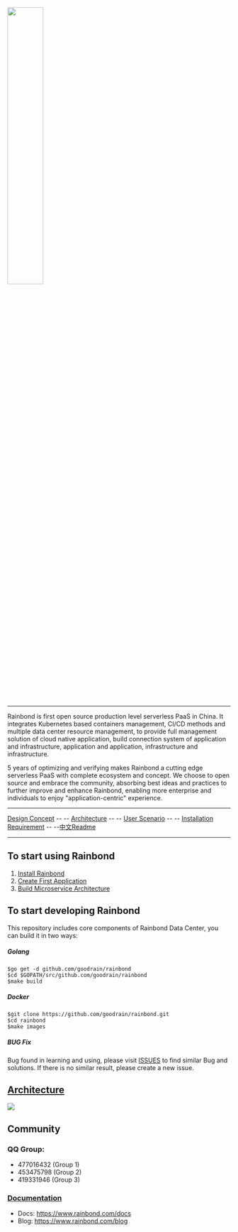 <img src="https://github.com/goodrain/rainbond/blob/master/docs/rainbond_logo.png" width="40%">

----
Rainbond is first open source production level serverless PaaS in China. It integrates Kubernetes based containers management, CI/CD methods and multiple data center resource management, to provide full management solution of cloud native application, build connection system of application and infrastructure, application and application, infrastructure and infrastructure.

5 years of optimizing and verifying makes Rainbond a cutting edge serverless PaaS with complete ecosystem and concept. We choose to open source and embrace the community, absorbing best ideas and practices to further improve and enhance Rainbond, enabling more enterprise and individuals to enjoy "application-centric" experience.

----
[Design Concept](http://www.rainbond.com/docs/stable/getting-started/design-concept.html) -- -- [Architecture](http://www.rainbond.com/docs/stable/getting-started/architecture.html) -- -- [User Scenario](getting-started/scenario-microservice.html) -- -- [Installation Requirement](http://www.rainbond.com/docs/stable/getting-started/pre-install.html) -- --[中文Readme](https://github.com/goodrain/rainbond/blob/master/docs/Readme_cn.md)

----
## To start using Rainbond

1. [Install Rainbond](http://www.rainbond.com/docs/stable/getting-started/pre-install.html)
2. [Create First Application](http://www.rainbond.com/docs/stable/user-app-docs/addapp/addapp-code.html)
3. [Build Microservice Architecture](http://www.rainbond.com/docs/stable/user-app-docs/addapp/addapp-cloud_framework.html)

## To start developing Rainbond

This repository includes core components of Rainbond Data Center, you can build it in two ways:

##### Golang

```
$go get -d github.com/goodrain/rainbond
$cd $GOPATH/src/github.com/goodrain/rainbond
$make build
```
##### Docker

```
$git clone https://github.com/goodrain/rainbond.git
$cd rainbond
$make images
```
##### BUG Fix

Bug found in learning and using, please visit [ISSUES](https://github.com/goodrain/rainbond/issues) to find similar Bug and solutions. If there is no similar result, please create a new issue.

## [Architecture](http://www.rainbond.com/docs/stable/getting-started/architecture.html)

<img src="https://github.com/goodrain/rainbond/blob/master/docs/rainbond_architecture.png" href="http://www.rainbond.com/docs/stable/getting-started/architecture.html">

## Community

### QQ Group:

- 477016432 (Group 1) 
- 453475798 (Group 2)  
- 419331946 (Group 3)

### [Documentation](http://www.rainbond.com/docs/stable/)       

- Docs: https://www.rainbond.com/docs
- Blog: https://www.rainbond.com/blog